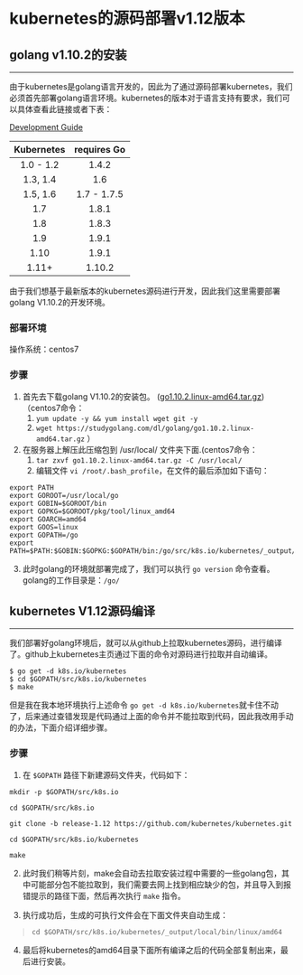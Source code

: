 # **kubernetes的源码部署v1.12版本**

## golang v1.10.2的安装
--- 

由于kubernetes是golang语言开发的，因此为了通过源码部署kubernetes，我们必须首先部署golang语言环境。kubernetes的版本对于语言支持有要求，我们可以具体查看此链接或者下表：

[Development Guide](https://github.com/kubernetes/community/blob/master/contributors/devel/development.md)

Kubernetes|requires Go
:--:|:--:
1.0 - 1.2|1.4.2
1.3, 1.4|1.6
1.5, 1.6|1.7 - 1.7.5
1.7|1.8.1
1.8|1.8.3
1.9|1.9.1
1.10|1.9.1
1.11+|1.10.2

由于我们想基于最新版本的kubernetes源码进行开发，因此我们这里需要部署golang V1.10.2的开发环境。
### 部署环境
操作系统：centos7
### 步骤
1. 首先去下载golang V1.10.2的安装包。 ([go1.10.2.linux-amd64.tar.gz](https://studygolang.com/dl/golang/go1.10.2.linux-amd64.tar.gz))（centos7命令：
   1. `yum update -y && yum install wget git -y`
   2.  `wget https://studygolang.com/dl/golang/go1.10.2.linux-amd64.tar.gz`
   ）
2. 在服务器上解压此压缩包到 /usr/local/ 文件夹下面.(centos7命令：
   1. `tar zxvf go1.10.2.linux-amd64.tar.gz -C /usr/local/` 
   2. 编辑文件 `vi /root/.bash_profile`，在文件的最后添加如下语句：
```shell
export PATH
export GOROOT=/usr/local/go 
export GOBIN=$GOROOT/bin
export GOPKG=$GOROOT/pkg/tool/linux_amd64 
export GOARCH=amd64
export GOOS=linux
export GOPATH=/go
export PATH=$PATH:$GOBIN:$GOPKG:$GOPATH/bin:/go/src/k8s.io/kubernetes/_output/local/go/bin/
```
3. 此时golang的环境就部署完成了，我们可以执行 `go version` 命令查看。golang的工作目录是：`/go/`

## kubernetes V1.12源码编译
---
我们部署好golang环境后，就可以从github上拉取kubernetes源码，进行编译了。github上kubernetes主页通过下面的命令对源码进行拉取并自动编译。
> 
```
$ go get -d k8s.io/kubernetes
$ cd $GOPATH/src/k8s.io/kubernetes
$ make
```
但是我在我本地环境执行上述命令 `go get -d k8s.io/kubernetes`就卡住不动了，后来通过查错发现是代码通过上面的命令并不能拉取到代码，因此我改用手动的办法，下面介绍详细步骤。

### 步骤
1. 在 `$GOPATH` 路径下新建源码文件夹，代码如下：

>
```
mkdir -p $GOPATH/src/k8s.io

cd $GOPATH/src/k8s.io

git clone -b release-1.12 https://github.com/kubernetes/kubernetes.git

cd $GOPATH/src/k8s.io/kubernetes

make
```
2. 此时我们稍等片刻，make会自动去拉取安装过程中需要的一些golang包，其中可能部分包不能拉取到，我们需要去网上找到相应缺少的包，并且导入到报错提示的路径下面，然后再次执行 `make` 指令。

3. 执行成功后，生成的可执行文件会在下面文件夹自动生成：

> `cd $GOPATH/src/k8s.io/kubernetes/_output/local/bin/linux/amd64`

4. 最后将kubernetes的amd64目录下面所有编译之后的代码全部复制出来，最后进行安装。









